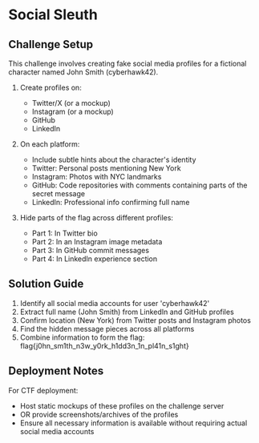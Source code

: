 # Social Sleuth

## Challenge Setup

This challenge involves creating fake social media profiles for a fictional character named John Smith (cyberhawk42).

1. Create profiles on:
   - Twitter/X (or a mockup)
   - Instagram (or a mockup)
   - GitHub
   - LinkedIn

2. On each platform:
   - Include subtle hints about the character's identity
   - Twitter: Personal posts mentioning New York
   - Instagram: Photos with NYC landmarks
   - GitHub: Code repositories with comments containing parts of the secret message
   - LinkedIn: Professional info confirming full name

3. Hide parts of the flag across different profiles:
   - Part 1: In Twitter bio
   - Part 2: In an Instagram image metadata
   - Part 3: In GitHub commit messages
   - Part 4: In LinkedIn experience section

## Solution Guide

1. Identify all social media accounts for user 'cyberhawk42'
2. Extract full name (John Smith) from LinkedIn and GitHub profiles
3. Confirm location (New York) from Twitter posts and Instagram photos
4. Find the hidden message pieces across all platforms
5. Combine information to form the flag: flag{j0hn_sm1th_n3w_y0rk_h1dd3n_1n_pl41n_s1ght}

## Deployment Notes

For CTF deployment:
- Host static mockups of these profiles on the challenge server
- OR provide screenshots/archives of the profiles
- Ensure all necessary information is available without requiring actual social media accounts 